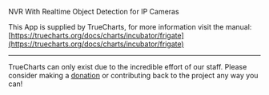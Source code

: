 NVR With Realtime Object Detection for IP Cameras

This App is supplied by TrueCharts, for more information visit the manual: [https://truecharts.org/docs/charts/incubator/frigate](https://truecharts.org/docs/charts/incubator/frigate)

---

TrueCharts can only exist due to the incredible effort of our staff.
Please consider making a [donation](https://truecharts.org/docs/about/sponsor) or contributing back to the project any way you can!
